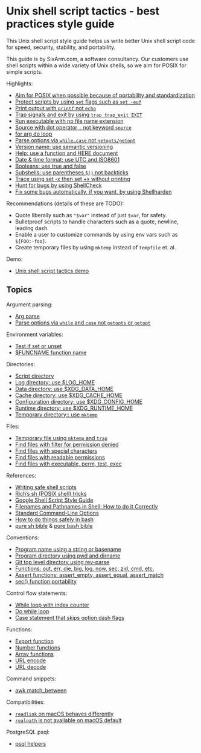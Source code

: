 # Unix shell script tactics - best practices style guide

This Unix shell script style guide helps us write better Unix shell script code for speed, security, stability, and portability.

This guide is by SixArm.com, a software consultancy. Our customers use shell scripts within a wide variety of Unix shells, so we aim for POSIX for simple scripts.

Highlights:

  * [Aim for POSIX when possible because of portability and standardization](doc/aim-for-posix)
  * [Protect scripts by using `set` flags such as `set -euf`](doc/protect-scripts-by-using-set-flags)
  * [Print output with `printf` not `echo`](doc/print-output-with-printf-not-echo)
  * [Trap signals and exit by using `trap trap_exit EXIT`](doc/trap-signals-and-exit)
  * [Run executable with no file name extension](doc/run-executable-with-no-file-name-extension)
  * [Source with dot operator `.` not keyword `source`](doc/source-with-dot-operator-not-keyword-source)
  * [for arg do loop](doc/for-arg-do-loop)
  * [Parse options via `while…case` not `getopts/getopt`](doc/parse-options-via-while-and-case-not-getopts-or-getopt)
  * [Version name: use semantic versioning](doc/version-name-use-semantic-versioning)
  * [Help: use a function and HERE document](doc/help-use-a-function-and-here-document)
  * [Date &amp; time format: use UTC and ISO8601](doc/date-time-format-use-utc-and-iso8601)
  * [Booleans: use true and false](doc/booleans-use-true-and-false)
  * [Subshells: use parentheses `$()` not backticks](doc/subshells-use-parentheses-not-backticks)
  * [Trace using set -x then set +x without printing](doc/trace-using-set-x-then-set-x-without-printing)
  * [Hunt for bugs by using ShellCheck](https://www.shellcheck.net)
  * [Fix some bugs automatically, if you want, by using Shellharden](https://github.com/anordal/shellharden)


Recommendations (details of these are TODO):

  * Quote liberally such as `"$var"` instead of just `$var`, for safety.
  * Bulletproof scripts to handle characters such as a quote, newline, leading dash.
  * Enable a user to customize commands by using env vars such as `${FOO:-foo}`.
  * Create temporary files by using `mktemp` instead of `tempfile` et. al.
  
Demo:

  * [Unix shell script tactics demo](bin/unix-shell-script-tactics-demo)


## Topics

Argument parsing:

  * [Arg parse](doc/arg-parse)
  * [Parse options via `while` and `case` not `getopts` or `getopt`](doc/parse-options-via-while-and-case-not-getopts-or-getopt)

Environment variables:

  * [Test if set or unset](doc/environment-variables/test-if-set-or-unset)
  * [$FUNCNAME function name](doc/environment-variables/funcname-function-name)

Directories:

  * [Script directory](doc/directories/script-directory)
  * [Log directory: use $LOG_HOME](doc/directories/cache-directory-use-log-home)
  * [Data directory: use $XDG_DATA_HOME](doc/directories/data-directory-use-xdg-data-home)
  * [Cache directory: use $XDG_CACHE_HOME](doc/directories/cache-directory-use-xdg-cache-home)
  * [Configuration directory: use $XDG_CONFIG_HOME](doc/directories/configuration-directory-use-xdg-config-home)
  * [Runtime directory: use $XDG_RUNTIME_HOME](doc/directories/runtime-directory-use-xdg-runtime-home)
  * [Temporary directory:: use `mktemp`](doc/directories/temporary-directory-use-mktemp)

Files:

  * [Temporary file using `mktemp` and `trap`](doc/temporary-file-using-mktemp-and-trap)
  * [Find files with filter for permission denied](doc/find-files-with-filter-for-permission-denied)
  * [Find files with special characters](doc/find-files-with-special-characters)
  * [Find files with readable permissions](doc/find-files-with-readable-permissions)
  * [Find files with executable, perm, test, exec](doc/find-files-with-executable-perm-test-exec)

References:

  * [Writing safe shell scripts](https://sipb.mit.edu/doc/safe-shell/)
  * [Rich’s sh (POSIX shell) tricks](http://www.etalabs.net/sh_tricks.html)
  * [Google Shell Script Style Guide](https://google.github.io/styleguide/shell.xml)
  * [Filenames and Pathnames in Shell: How to do it Correctly](http://www.dwheeler.com/essays/filenames-in-shell.html)
  * [Standard Command-Line Options](http://www.tldp.org/LDP/abs/html/standard-options.html)
  * [How to do things safely in bash](https://github.com/anordal/shellharden/blob/master/how_to_do_things_safely_in_bash.md)
  * [pure sh bible](https://github.com/dylanaraps/pure-sh-bible) & [pure bash bible](https://github.com/dylanaraps/pure-bash-bible)

Conventions:

  * [Program name using a string or basename](doc/program-name-using-a-string-or-basename)
  * [Program directory using pwd and dirname](doc/program-directory-using-pwd-andr-basename)
  * [Git top level directory using rev-parse](doc/git-top-level-directory-using-rev-parse)
  * [Functions: out, err, die, big, log, now, sec, zid, cmd, etc.](doc/functions-out-err-die-big-log-now-sec-zid-cmd-etc)
  * [Assert functions: assert_empty, assert_equal, assert_match](doc/assert-functions)
  * [sec() function portability](doc/sec-function-portability)

Control flow statements:

  * [While loop with index counter](doc/while-loop-with-index-counter)
  * [Do while loop](doc/do-while-loop)
  * [Case statement that skips option dash flags](doc/case-statement-that-skips-option-dash-flags)

Functions:

  * [Export function](doc/export-function)
  * [Number functions](doc/number-functions)
  * [Array functions](doc/array-functions)
  * [URL encode](doc/url-encode)
  * [URL decode](doc/url-decode)

Command snippets:

  * [awk match_between](doc/awk-match-between)

Compatibilities:

  * [`readlink` on macOS behaves differently](doc/readlink-on-macos-behaves-differently)
  * [`realpath` is not available on macOS default](doc/realpath-is-not-available-on-macos-default)

PostgreSQL psql:

  * [psql helpers](doc/psql-helpers)
